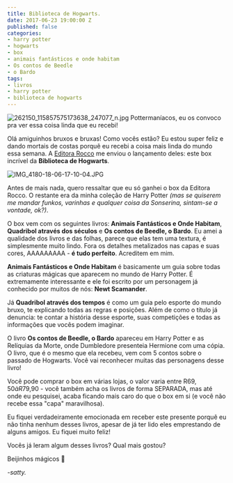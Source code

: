 ```yaml
---
title: Biblioteca de Hogwarts.
date: 2017-06-23 19:00:00 Z
published: false
categories:
- harry potter
- hogwarts
- box
- animais fantásticos e onde habitam
- Os contos de Beedle
- o Bardo
tags:
- livros
- harry potter
- biblioteca de hogwarts
---
```


![262150_115857575173638_247077_n.jpg](/uploads/262150_115857575173638_247077_n.jpg)
Pottermaníacos, eu os convoco pra ver essa coisa linda que eu recebi!

Olá amiguinhos bruxos e bruxas! Como vocês estão? Eu estou super feliz e dando mortais de costas porquê eu recebi a coisa mais linda do mundo essa semana. A [Editora Rocco](http://www.rocco.com.br/) me enviou o lançamento deles: este box incrível da **Biblioteca de Hogwarts**. 

![IMG_4180-18-06-17-10-04.JPG](/uploads/IMG_4180-18-06-17-10-04.JPG)

Antes de mais nada, quero ressaltar que eu só ganhei o box da Editora Rocco. O restante era da minha coleção de Harry Potter *(mas se quiserem me mandar funkos, varinhas e qualquer coisa da Sonserina, sintam-se a vontade, ok?)*.

O box vem com os seguintes livros: **Animais Fantásticos e Onde Habitam**, **Quadribol através dos séculos** e **Os contos de Beedle, o Bardo**. Eu amei a qualidade dos livros e das folhas, parece que elas tem uma textura, é simplesmente muito lindo. Fora os detalhes metalizados nas capas e suas cores, AAAAAAAAA - **é tudo perfeito**. Acreditem em mim.

**Animais Fantásticos e Onde Habitam** é basicamente um guia sobre todas as criaturas mágicas que aparecem no mundo de Harry Potter. É extremamente interessante e ele foi escrito por um personagem já conhecido por muitos de nós: **Newt Scamander**.

Já **Quadribol através dos tempos** é como um guia pelo esporte do mundo bruxo, te explicando todas as regras e posições. Além de como o título já denuncia: te contar a história desse esporte, suas competições e todas as informações que vocês podem imaginar.

O livro **Os contos de Beedle, o Bardo** apareceu em Harry Potter e as Relíquias da Morte, onde Dumbledore presenteia Hermione com uma cópia. O livro, que é o mesmo que ela recebeu, vem com 5 contos sobre o passado de Hogwarts. Você vai reconhecer muitas das personagens desse livro!

Você pode comprar o box em várias lojas, o valor varia entre R$69,50 à R$79,90 - você também acha os livros de forma SEPARADA, mas até onde eu pesquisei, acaba ficando mais caro do que o box em si (e você não recebe essa "capa" maravilhosa).

Eu fiquei verdadeiramente emocionada em receber este presente porquê eu não tinha nenhum desses livros, apesar de já ter lido eles emprestando de alguns amigos. Eu fiquei muito feliz!

Vocês já leram algum desses livros? Qual mais gostou? 

Beijinhos mágicos 💋

*-satty.*